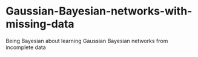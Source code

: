 # Gaussian-Bayesian-networks-with-missing-data
Being Bayesian about learning Gaussian Bayesian networks from incomplete data
